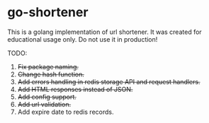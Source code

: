 go-shortener
=======

This is a golang implementation of url shortener. It was created for educational usage only. Do not use it in production!

TODO:

1. ~~Fix package naming.~~
2. ~~Change hash function.~~
2. ~~Add errors handling in redis storage API and request handlers.~~
3. ~~Add HTML responses instead of JSON.~~
4. ~~Add config support.~~
5. ~~Add url validation.~~
6. Add expire date to redis records.
